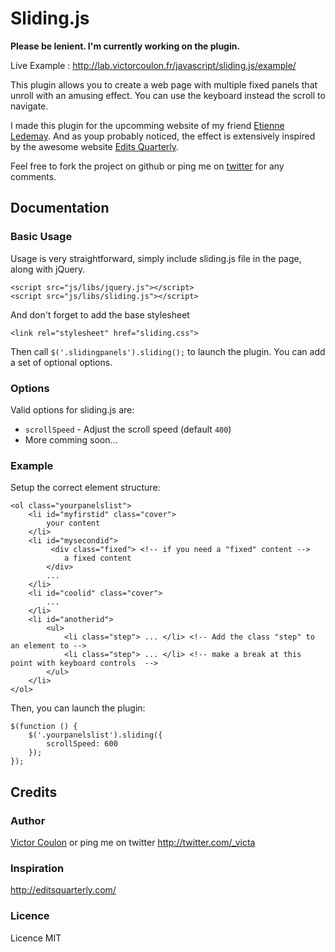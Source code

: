 Sliding.js
========================================

**Please be lenient. I'm currently working on the plugin.**

Live Example : http://lab.victorcoulon.fr/javascript/sliding.js/example/

This plugin allows you to create a web page with multiple fixed panels that unroll with an amusing effect. You can use the keyboard instead the scroll to navigate.

I made this plugin for the upcomming website of my friend [Etienne Ledemay](http://artographik.fr/).
And as youp probably noticed, the effect is extensively inspired by the awesome website [Edits Quarterly](http://artographik.fr/).

Feel free to fork the project on github or ping me on [twitter](http://twitter.com/_victa) for any comments.

Documentation
-------------

### Basic Usage

Usage is very straightforward, simply include sliding.js file in the page, along with jQuery.

    <script src="js/libs/jquery.js"></script>  
    <script src="js/libs/sliding.js"></script>

And don't forget to add the base stylesheet

    <link rel="stylesheet" href="sliding.css">

Then call ``$('.slidingpanels').sliding();`` to launch the plugin. You can add a set of optional options.

### Options

Valid options for sliding.js are:

* ``scrollSpeed`` - Adjust the scroll speed (default ``400``)
* More comming soon...

### Example

Setup the correct element structure:

    <ol class="yourpanelslist">
        <li id="myfirstid" class="cover"> 
            your content
        </li>
        <li id="mysecondid">
             <div class="fixed"> <!-- if you need a "fixed" content -->
                a fixed content
            </div>
            ...
        </li>
        <li id="coolid" class="cover">
            ...
        </li>
        <li id="anotherid">
            <ul>
                <li class="step"> ... </li> <!-- Add the class "step" to an element to -->
                <li class="step"> ... </li> <!-- make a break at this point with keyboard controls  -->
            </ul>
        </li>
    </ol>
  
Then, you can launch the plugin:

    $(function () {
        $('.yourpanelslist').sliding({
            scrollSpeed: 600
        });
    }); 


Credits
-------------

### Author
[Victor Coulon](http://victorcoulon.fr) or ping me on twitter http://twitter.com/_victa

### Inspiration
http://editsquarterly.com/

### Licence
Licence MIT